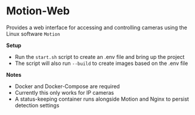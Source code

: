 # Motion-Web
Provides a web interface for accessing and controlling cameras using the Linux software `Motion`

**Setup**
* Run the `start.sh` script to create an .env file and bring up the project
* The script will also run `--build` to create images based on the .env file

**Notes**
* Docker and Docker-Compose are required
* Currently this only works for IP cameras
* A status-keeping container runs alongside Motion and Nginx to persist detection settings
